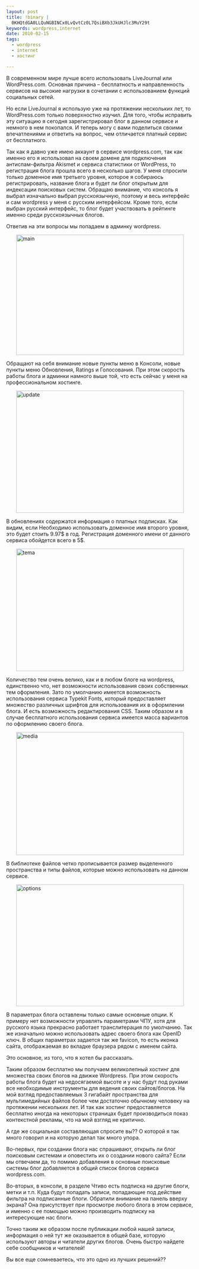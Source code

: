 ```yaml
--- 
layout: post
title: !binary |
  0KHQtdGA0LLQuNGBINCx0LvQvtCz0L7QsiBXb3JkUHJlc3MuY29t
keywords: wordpress,internet
date: 2010-02-15
tags:
  - wordpress
  - internet
  - хостинг

---
```

В современном мире лучше всего использовать LiveJournal или WordPress.com. Основная причина – бесплатность и направленность сервисов на высокие нагрузки в сочетании с использованием функций социальных сетей.

Но если LiveJournal я использую уже на протяжении нескольких лет, то WordPress.com только поверхностно изучил. Для того, чтобы исправить эту ситуацию я сегодня зарегистрировал блог в данном сервисе и немного в нем покопался. И теперь могу с вами поделиться своими впечатлениями и ответить на вопрос, чем отличается платный сервис от бесплатного.

Так как я давно уже имею аккаунт в сервисе wordpress.com, так как именно его я использовал на своем домене для подключения антиспам-фильтра Akismet и сервиса статистики от WordPress, то регистрация блога прошла всего в несколько шагов. У меня спросили только доменное имя третьего уровня, которое я собираюсь регистрировать, название блога и будет ли блог открытым для индексации поисковых систем. Обращаю внимание, что консоль я выбрал изначально выбрал русскоязычную, поэтому и весь интерфейс и сам wordpress у меня с русским интерфейсом. Кроме того, если выбран русский интерфейс, то блог будет участвовать в рейтинге именно среди русскоязычных блогов.

Ответив на эти вопросы мы попадаем в админку wordpress.

<a href="http://static.juev.ru/2010/02/main.png" id="lightbox"><img style="display: block; margin-left: auto; margin-right: auto; border: 0px initial initial;" title="main" src="http://static.juev.ru/2010/02/main_thumb.png" border="0" alt="main" width="451" height="324" /></a>

Обращают на себя внимание новые пункты меню в Консоли, новые пункты меню Обновления, Ratings и Голосования. При этом скорость работы блога и админки намного выше той, что есть сейчас у меня на профессиональном хостинге.

<a href="http://static.juev.ru/2010/02/update.png" id="lightbox"><img style="display: block; margin-left: auto; margin-right: auto; border: 0px initial initial;" title="update" src="http://static.juev.ru/2010/02/update_thumb.png" border="0" alt="update" width="451" height="329" /></a>

В обновлениях содержатся информация о платных подписках. Как видим, если Необходимо использовать доменное имя второго уровня, это будет стоить 9.97$ в год. Регистрация доменного имени от данного сервиса обойдется всего в 5$.

<a href="http://static.juev.ru/2010/02/tema.png" id="lightbox"><img style="display: block; margin-left: auto; margin-right: auto; border: 0px initial initial;" title="tema" src="http://static.juev.ru/2010/02/tema_thumb.png" border="0" alt="tema" width="451" height="330" /></a>

Количество тем очень велико, как и в любом блоге на wordpress, единственно что, нет возможности использования своих собственных тем оформления. Зато по умолчанию имеется возможность использования сервиса Typekit Fonts, который предоставляет множество различных шрифтов для использования их в оформлении блога. И есть возможность редактирования CSS. Таким образом и в случае бесплатного использования сервиса имеется масса вариантов по оформлению своего блога.

<a href="http://static.juev.ru/2010/02/media.png" id="lightbox"><img style="display: block; margin-left: auto; margin-right: auto; border: 0px initial initial;" title="media" src="http://static.juev.ru/2010/02/media_thumb.png" border="0" alt="media" width="451" height="331" /></a>

В библиотеке файлов четко прописывается размер выделенного пространства и типы файлов, которые можно использовать на данном сервисе.

<a href="http://static.juev.ru/2010/02/options.png" id="lightbox"><img style="display: block; margin-left: auto; margin-right: auto; border: 0px initial initial;" title="options" src="http://static.juev.ru/2010/02/options_thumb.png" border="0" alt="options" width="451" height="328" /></a>

В параметрах блога оставлены только самые основные опции. К примеру нет возможности управлять параметрами ЧПУ, хотя для русского языка прекрасно работает транслитерация по умолчанию. Так же изначально можно использовать адрес своего блога как OpenID ключ. В общих параметрах задается так же favicon, то есть иконка сайта, отображаемая во вкладке браузера рядом с именем сайта.

Это основное, из того, что я хотел бы рассказать.

Таким образом бесплатно мы получаем великолепный хостинг для множества своих блогов на движке Wordpress. При этом скорость работы блога будет на недосягаемой высоте и у нас будут под руками все необходимые инструменты для ведения своих сайтов/блогов. На мой взгляд предоставляемых 3 гигабайт пространства для мультимедийных файлов более чем достаточно обычному человеку на протяжении нескольких лет. И так как хостинг предоставляется бесплатно иногда на некоторых страницах будет производиться показ контекстной рекламы, что на мой взгляд не критично.

А где же социальная составляющая спросите вы?? О которой я так много говорил и на которую делал так много упора.

Во-первых, при создании блога нас спрашивают, открыть ли блог поисковым системам и оповестить их о создании нового сайта? Если мы отвечаем да, то помимо добавления в основные поисковые системы блог добавляется в общий список блогов сервиса wordpress.com.

Во-вторых, в консоли, в разделе Чтиво есть подписка на другие блоги, метки и т.п. Куда будут попадать записи, попадающие под действие фильтра на подписанные блоги. Обратили внимание на панель вверху экрана? Она присутствует при просмотре любого блога в этом сервисе, и именно с ее помощью можно производить подписку на интересующие нас блоги.

Точно таким же образом после публикации любой нашей записи, информация о ней тут же оказывается в общей базе, которую используют авторы и читатели других блогов. Очень быстро найдете себе сообщников и читателей!

Вы все еще сомневаетесь, что это одно из лучших решений??
